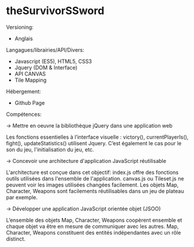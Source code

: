 # theSurvivorSSword
Versioning:
- Anglais

Langagues/librairies/API/Divers:
- Javascript (ES5), HTML5, CSS3
- Jquery (DOM & Interface)
- API CANVAS
- Tile Mapping

Hébergement: 
- Github Page

Compétences:

-> Mettre en oeuvre la bibliothèque jQuery dans une application web

Les fonctions essentielles à l’interface visuelle : victory(), currentPlayerIs(), fight(), updateStatistics() utilisent Jquery. C’est également le cas pour le son du jeu, l'initialisation du jeu, etc.

-> Concevoir une architecture d'application JavaScript réutilisable

L'architecture est conçue dans cet objectif:
index.js offre des fonctions outils utilisées dans l'ensemble de l'application.
canvas.js ou Tileset.js ne peuvent voir les images utilisées changées facilement.
Les objets Map, Character, Weapons sont facilements réutilisables dans un jeu de plateau par exemple.

-> Développer une application JavaScript orientée objet (JSOO)

L’ensemble des objets Map, Character, Weapons coopèrent ensemble et chaque objet va être en mesure de communiquer avec les autres. Map, Character, Weapons constituent des entités indépendantes avec un rôle distinct.
